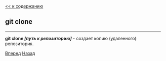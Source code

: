 [<< к содержанию](./readme.md)

## git clone
---
**git clone *[путь к репозиторию]*** - создает копию (удаленного) репозитория.



[Вперед](./push.md)   [Назад](./show.md)